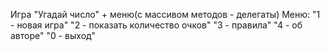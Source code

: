 Игра "Угадай число" + меню(с массивом методов - делегаты)
Меню:
"1 - новая игра"
"2 - показать количество очков"
"3 - правила"
"4 - об авторе"
"0 - выход"
